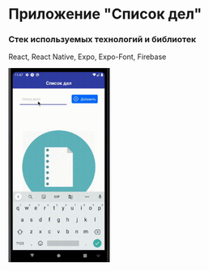 # Приложение "Список дел"

### Стек используемых технологий и библиотек

React, React Native, Expo, Expo-Font, Firebase

<img width="200" alt="Todo App Demo" src="https://raw.githubusercontent.com/AnatolyKazarin/todo-native/master/Todo.gif">
